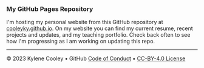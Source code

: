 ### My GitHub Pages Repository

I'm hosting my personal website from this GitHub repository at [cooleyky.github.io](https://cooleyky.github.io). On my website you can find my current resume, recent projects and updates, and my teaching portfolio. Check back often to see how I'm progressing as I am working on updating this repo.

---

&copy; 2023 Kylene Cooley &bull; GitHub [Code of Conduct](https://www.contributor-covenant.org/version/2/1/code_of_conduct/code_of_conduct.md) &bull; [CC-BY-4.0 License](https://creativecommons.org/licenses/by/4.0/legalcode)
